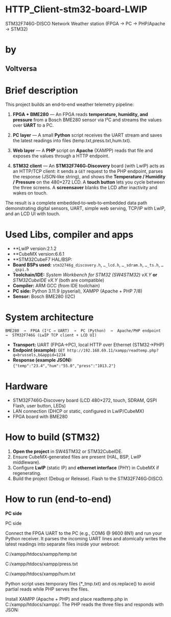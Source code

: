 # HTTP_Client-stm32-board-LWIP
STM32F746G-DISCO Network Weather station (FPGA → PC → PHP/Apache → STM32)

# by
Voltversa
---
# Brief description

This project builds an end‑to‑end weather telemetry pipeline:

1. **FPGA + BME280** — An FPGA reads **temperature, humidity, and pressure** from a Bosch BME280 sensor via I²C and streams the values over **UART** to a PC.

2. **PC layer** — A small **Python** script receives the UART stream and saves the latest readings into files (temp.txt,press.txt,hum.txt).

3. **Web layer** — A **PHP** script on **Apache** (XAMPP) reads that file and exposes the values through a HTTP endpoint.

4. **STM32 client** — An **STM32F746G‑Discovery** board (with LwIP) acts as an HTTP/TCP client: it sends a `GET` request to the PHP endpoint, parses the response (JSON‑like string), and shows the **Temperature / Humidity / Pressure** on the 480×272 LCD. A **touch button** lets you cycle between the three screens. A **screensaver** blanks the LCD after inactivity and wakes on touch.

The result is a complete embedded‑to‑web‑to‑embedded data path demonstrating digital sensors, UART, simple web serving, TCP/IP with LwIP, and an LCD UI with touch.

# Used Libs, compiler and apps

* **LwIP version:2.1.2
* **CubeMX version:6.6.1
* **STM32CubeF7 HAL/BSP:
* **Board BSPs used:** `stm32746g_discovery.h`, `…_lcd.h`, `…_sdram.h`, `…_ts.h`, `…_qspi.h`
* **Toolchain/IDE:** *System Workbench for STM32 (SW4STM32) vX.Y* **or** *STM32CubeIDE vX.Y* (both are compatible)
* **Compiler:** ARM GCC (from IDE toolchain)
* **PC side:** Python 3.11.9 (pyserial), XAMPP (Apache + PHP 7/8)
* **Sensor:** Bosch BME280 (I2C)

# System architecture

```
BME280  →  FPGA (I²C → UART)  →  PC (Python)  →  Apache/PHP endpoint  →  STM32F746G (LwIP TCP client + LCD UI)
```

* **Transport:** UART (FPGA→PC), local HTTP over Ethernet (STM32→PHP)
* **Endpoint (example):** `GET http://192.168.69.11/xampp/readtemp.php?q=brussels,b&appid=1234`
* **Response (example JSON):** `{"temp":"23.4","hum":"55.0","press":"1013.2"}`

# Hardware

* STM32F746G‑Discovery board (LCD 480×272, touch, SDRAM, QSPI Flash, user button, LEDs)
* LAN connection (DHCP or static, configured in LwIP/CubeMX)
* FPGA board with BME280

# How to build (STM32)

1. **Open the project** in SW4STM32 or STM32CubeIDE.
2. Ensure CubeMX‑generated files are present (HAL, BSP, LwIP middleware).
3. Configure **LwIP** (static IP) and **ethernet interface** (PHY) in CubeMX if regenerating.
4. Build the project (Debug or Release). Flash to the STM32F746G‑DISCO.

# How to run (end‑to‑end)

**PC side**

PC side

Connect the FPGA UART to the PC (e.g., COM6 @ 9600 8N1) and run your Python receiver. It parses the incoming UART lines and atomically writes the latest readings into separate files inside your webroot:

C:/xampp/htdocs/xampp/temp.txt

C:/xampp/htdocs/xampp/press.txt

C:/xampp/htdocs/xampp/hum.txt



Python script uses temporary files (*_tmp.txt) and os.replace() to avoid partial reads while PHP serves the files.

Install XAMPP (Apache + PHP) and place readtemp.php in C:/xampp/htdocs/xampp/. The PHP reads the three files and responds with JSON:
<?php
if (isset($_GET["q"]) && isset($_GET["appid"])) {
    $fp = fopen("log.txt", "a");
    fprintf($fp, "%s: Asked for the weather in %s with appkey: %s

**STM32 side**

1. Connect the board to the same LAN as the PC/Apache machine.
2. In `main.c`, set **server IP** and endpoint path:

   * `IP4_ADDR(&server_ip, 192,168,69,11);`
   * `"GET /xampp/readtemp.php?q=brussels,b&appid="` (adjust path/query as needed)
3. Reset the board. Once **netif** is up, the app periodically performs a GET request, parses `temp/hum/press`, and updates the LCD. Touch the **NEXT** icon to cycle screens.


* **Networking:**

  * `MX_LWIP_Init()` initializes LwIP. The code checks `netif_is_up(&gnetif)` before connecting.
  * `tcp_client_connect()` creates a `tcp_pcb`, connects to `server_ip:80`, and registers callbacks.
* **HTTP GET (raw TCP):**

  * On `connected_callback()`, the client writes a minimal HTTP/1.0 GET header in three `tcp_write()` calls, then sets `tcp_recv()`.
* **Parsing:**

  * `recv_callback()` copies the payload to `rx_buffer` and searches for `"temp"`, `"hum"`, `"press"`. The extracted strings are copied into `latest_temp`, `latest_hum`, `latest_press` and flagged as ready.
* **LCD & Touch UI:**

  * Foreground and background layers are initialized; icons are drawn; `draw_screen()` shows the selected metric.
  * Touch toggles **Temperature → Humidity → Pressure** via a **NEXT** icon.
* **Screensaver:**

  * `checkScreensaver()` turns LCD off after `SCREENSAVER_DELAY` without touch; wakes on touch.

# Configuration knobs

* `SCREENSAVER_DELAY` — inactivity timeout (ms)
* HTTP endpoint path and **server IP** (in `connected_callback()` and `tcp_client_connect()`)
* Touch icon position/size (from `next.h` defines; adjust as needed)

# Optional: Extras :
index.php act like a clint to show live values on good User interface website.


---
